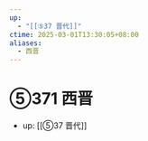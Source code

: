 ```yaml
---
up:
  - "[[⑤37 晋代]]"
ctime: 2025-03-01T13:30:05+08:00
aliases:
  - 西晋
---
```


# ⑤371 西晋

- up: [[⑤37 晋代]]
